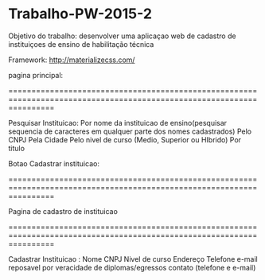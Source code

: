 # Trabalho-PW-2015-2
Objetivo do trabalho: desenvolver uma aplicaçao web de cadastro de instituiçoes de ensino de habilitação técnica

Framework: http://materializecss.com/


pagina principal:

======================================================================================================================

Pesquisar Instituicao:
  Por nome da instituicao  de ensino(pesquisar sequencia de caracteres em qualquer parte dos nomes cadastrados)
  Pelo CNPJ
  Pela Cidade
  Pelo nivel de curso (Medio, Superior ou HIbrido)
  Por titulo

Botao Cadastrar instituicao:

======================================================================================================================
  
Pagina de cadastro de instituicao

======================================================================================================================

Cadastrar Instituicao :
  Nome
  CNPJ
  Nivel de curso
  Endereço
  Telefone
  e-mail
  reposavel por veracidade de diplomas/egressos
  contato (telefone e e-mail)
  

  

